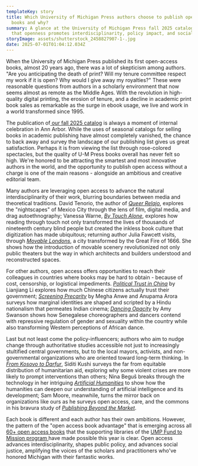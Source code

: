```yaml
---
templateKey: story
title: Which University of Michigan Press authors choose to publish open access
  books and why?
summary: A glance at the University of Michigan Press fall 2025 catalog reveals
  that openness promotes interdisciplinarity, policy impact, and social justice
storyImage: assets/shutterstock_2458827907-1-.jpg
date: 2025-07-01T01:04:12.034Z
---
```

When the University of Michigan Press published its first open-access books, almost 20 years ago, there was a lot of skepticism among authors. "Are you anticipating the death of print? Will my tenure committee respect my work if it is open? Why would I give away my royalties?" These were reasonable questions from authors in a scholarly environment that now seems almost as remote as the Middle Ages. With the revolution in high-quality digital printing, the erosion of tenure, and a decline in academic print book sales as remarkable as the surge in ebook usage, we live and work in a world transformed since 1995.

The publication of[ our fall 2025 catalog](https://press.umich.edu/Catalogs/Catalogs) is always a moment of internal celebration in Ann Arbor. While the uses of seasonal catalogs for selling books in academic publishing have almost completely vanished, the chance to back away and survey the landscape of our publishing list gives us great satisfaction. Perhaps it is from viewing the list through rose-colored spectacles, but the quality of U-M Press books overall has never felt so high. We're honored to be attracting the smartest and most innovative authors in the world, and the opportunity to publish open access without a charge is one of the main reasons - alongside an ambitious and creative editorial team.

Many authors are leveraging open access to advance the natural interdisciplinarity of their work, blurring boundaries between media and theoretical traditions. David Tenorio, the author of *[Queer Relajo](https://press.umich.edu/Books/Q/Queer-Relajo2)*, explores the "nightscapes" of Mexico City through the lens of film, digital media, and drag autoethnography; Vanessa Warne, *[By Touch Alone](https://press.umich.edu/Books/B/By-Touch-Alone3)*, explores how reading through touch not only transformed the lives of thousands of nineteenth century blind people but created the inkless book culture that digitization has made ubiquitous; returning author Julia Fawcett visits, through *[Movable Londons](https://press.umich.edu/Books/M/Movable-Londons3)*, a city transformed by the Great Fire of 1666. She shows how the introduction of movable scenery revolutionized not only public theaters but the way in which architects and builders understood and reconstructed spaces.

For other authors, open access offers opportunities to reach their colleagues in countries where books may be hard to obtain - because of cost, censorship, or logistical impediments. *[Political Trust in China](https://press.umich.edu/Books/P/Political-Trust-in-China3)* by Lianjiang Li explores how much Chinese citizens actually trust their government; *[Screening Precarity](https://press.umich.edu/Books/S/Screening-Precarity2)* by Megha Anwe and Anupama Arora surveys how marginal identities are shaped and scripted by a Hindu nationalism that permeates Indian cinema; *[Dancing Opacity](https://press.umich.edu/Books/D/Dancing-Opacity2)* by Amy Swanson shows how Senegalese choreographers and dancers contend with repressive regulation of gender and sexuality within the country while also transforming Western perceptions of African dance.

Last but not least come the policy-influencers; authors who aim to nudge change through authoritative studies accessible not just to increasingly stultified central governments, but to the local mayors, activists, and non-governmental organizations who are oriented toward long-term thinking. In *[From Kosovo to Darfur](https://press.umich.edu/Books/F/From-Kosovo-to-Darfur2)*, Siditi Kushi surveys the far from equitable distribution of humanitarian aid, exploring why some violent crises are more likely to prompt interventions than others; Nina Beguš breaks through the technology in her intriguing *[Artificial Humanities](https://press.umich.edu/Books/A/Artificial-Humanities3)* to show how the humanities can deepen our understanding of artificial intelligence and its development; Sam Moore, meanwhile, turns the mirror back on organizations like ours as he surveys open access, care, and the commons in his bravura study of *[Publishing Beyond the Market](https://press.umich.edu/Books/P/Publishing-Beyond-the-Market)*.

Each book is different and each author has their own ambitions. However, the pattern of the "open access book advantage" that is emerging across all [60+ open access books](https://www.fulcrum.org/michigan?locale=en&user_access=oa) that the supporting libraries of the [UMP Fund to Mission program ](https://ebc.press.umich.edu/invest/)have made possible this year is clear. Open access advances interdisciplinarity, shapes public policy, and advances social justice, amplifying the voices of the scholars and practitioners who've honored Michigan with their fantastic works.